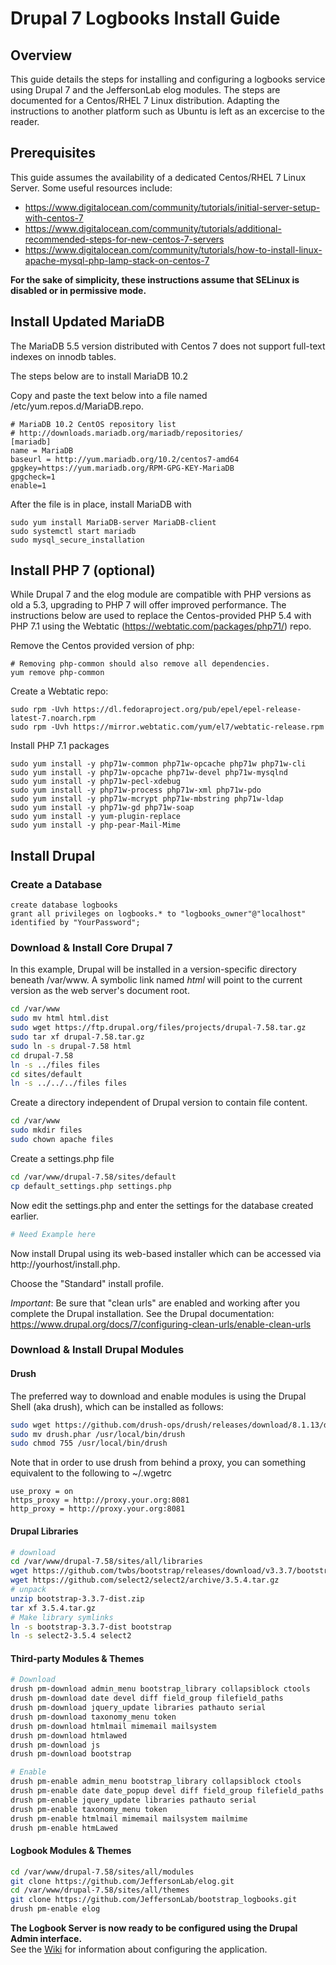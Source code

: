 # Drupal 7 Logbooks Install Guide

## Overview
This guide details the steps for installing and configuring a logbooks service using Drupal 7 and the JeffersonLab elog modules.
The steps are documented for a Centos/RHEL 7 Linux distribution.  Adapting the instructions to another platform such as Ubuntu
is left as an excercise to the reader.

## Prerequisites
This guide assumes the availability of a dedicated Centos/RHEL 7 Linux Server.  Some useful resources include:

* https://www.digitalocean.com/community/tutorials/initial-server-setup-with-centos-7
* https://www.digitalocean.com/community/tutorials/additional-recommended-steps-for-new-centos-7-servers
* https://www.digitalocean.com/community/tutorials/how-to-install-linux-apache-mysql-php-lamp-stack-on-centos-7

**For the sake of simplicity, these instructions assume that SELinux is disabled or in permissive mode.**

## Install Updated MariaDB 
The MariaDB 5.5 version distributed with Centos 7 does not support full-text indexes on innodb tables.  

The steps below are to install MariaDB 10.2


Copy and paste the text below into a file named /etc/yum.repos.d/MariaDB.repo.
````
# MariaDB 10.2 CentOS repository list
# http://downloads.mariadb.org/mariadb/repositories/
[mariadb]
name = MariaDB
baseurl = http://yum.mariadb.org/10.2/centos7-amd64
gpgkey=https://yum.mariadb.org/RPM-GPG-KEY-MariaDB
gpgcheck=1
enable=1
````
After the file is in place, install MariaDB with
````
sudo yum install MariaDB-server MariaDB-client
sudo systemctl start mariadb
sudo mysql_secure_installation
````

## Install PHP 7 (optional)
While Drupal 7 and the elog module are compatible with PHP versions as old a 5.3, upgrading to PHP 7 will offer improved
performance.  The instructions below are used to replace the Centos-provided PHP 5.4 with PHP 7.1 using the Webtatic 
(https://webtatic.com/packages/php71/) repo.

Remove the Centos provided version of php:
````
# Removing php-common should also remove all dependencies.
yum remove php-common
````

Create a Webtatic repo:
````
sudo rpm -Uvh https://dl.fedoraproject.org/pub/epel/epel-release-latest-7.noarch.rpm
sudo rpm -Uvh https://mirror.webtatic.com/yum/el7/webtatic-release.rpm
````

Install PHP 7.1 packages
````
sudo yum install -y php71w-common php71w-opcache php71w php71w-cli
sudo yum install -y php71w-opcache php71w-devel php71w-mysqlnd
sudo yum install -y php71w-pecl-xdebug
sudo yum install -y php71w-process php71w-xml php71w-pdo
sudo yum install -y php71w-mcrypt php71w-mbstring php71w-ldap
sudo yum install -y php71w-gd php71w-soap
sudo yum install -y yum-plugin-replace
sudo yum install -y php-pear-Mail-Mime
````

## Install Drupal

### Create a Database
````mysql
create database logbooks
grant all privileges on logbooks.* to "logbooks_owner"@"localhost" identified by "YourPassword";
````

### Download & Install Core Drupal 7
In this example, Drupal will be installed in a version-specific directory beneath /var/www.  A symbolic link 
named _html_ will point to the current version as the web server's document root.

````bash
cd /var/www
sudo mv html html.dist
sudo wget https://ftp.drupal.org/files/projects/drupal-7.58.tar.gz
sudo tar xf drupal-7.58.tar.gz 
sudo ln -s drupal-7.58 html
cd drupal-7.58
ln -s ../files files
cd sites/default
ln -s ../../../files files
````

Create a directory independent of Drupal version to contain file content.
````bash
cd /var/www
sudo mkdir files
sudo chown apache files
````

Create a settings.php file
````bash
cd /var/www/drupal-7.58/sites/default
cp default_settings.php settings.php
````
Now edit the settings.php and enter the settings for the database created earlier.

````bash
# Need Example here
````

Now install Drupal using its web-based installer which can be accessed via http://yourhost/install.php.

Choose the "Standard" install profile.

*Important*: Be sure that "clean urls" are enabled and working after you complete the Drupal installation.
See the Drupal documentation: https://www.drupal.org/docs/7/configuring-clean-urls/enable-clean-urls

### Download & Install Drupal Modules

#### Drush

The preferred way to download and enable modules is using the Drupal Shell (aka drush), which can be installed as follows:
````bash
sudo wget https://github.com/drush-ops/drush/releases/download/8.1.13/drush.phar
sudo mv drush.phar /usr/local/bin/drush
sudo chmod 755 /usr/local/bin/drush
````
Note that in order to use drush from behind a proxy, you can something equivalent to the following to ~/.wgetrc
````
use_proxy = on
https_proxy = http://proxy.your.org:8081
http_proxy = http://proxy.your.org:8081
````

#### Drupal Libraries
````bash
# download
cd /var/www/drupal-7.58/sites/all/libraries
wget https://github.com/twbs/bootstrap/releases/download/v3.3.7/bootstrap-3.3.7-dist.zip
wget https://github.com/select2/select2/archive/3.5.4.tar.gz
# unpack
unzip bootstrap-3.3.7-dist.zip
tar xf 3.5.4.tar.gz
# Make library symlinks
ln -s bootstrap-3.3.7-dist bootstrap
ln -s select2-3.5.4 select2
````

#### Third-party Modules & Themes

````bash
# Download
drush pm-download admin_menu bootstrap_library collapsiblock ctools
drush pm-download date devel diff field_group filefield_paths
drush pm-download jquery_update libraries pathauto serial 
drush pm-download taxonomy_menu token
drush pm-download htmlmail mimemail mailsystem
drush pm-download htmlawed 
drush pm-download js 
drush pm-download bootstrap

# Enable
drush pm-enable admin_menu bootstrap_library collapsiblock ctools
drush pm-enable date date_popup devel diff field_group filefield_paths
drush pm-enable jquery_update libraries pathauto serial 
drush pm-enable taxonomy_menu token
drush pm-enable htmlmail mimemail mailsystem mailmime
drush pm-enable htmLawed 
````

#### Logbook Modules & Themes
````bash
cd /var/www/drupal-7.58/sites/all/modules
git clone https://github.com/JeffersonLab/elog.git
cd /var/www/drupal-7.58/sites/all/themes
git clone https://github.com/JeffersonLab/bootstrap_logbooks.git
drush pm-enable elog 
````

**The Logbook Server is now ready to be configured using the Drupal Admin interface.**  
See the [Wiki](https://github.com/JeffersonLab/elog/wiki) for information about configuring the application.
